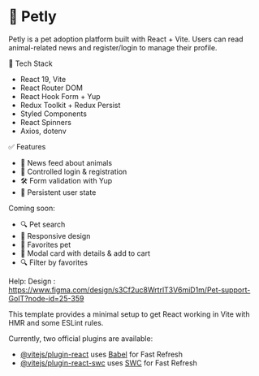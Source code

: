  # 🐾 Petly
Petly is a pet adoption platform built with React + Vite.
Users can read animal-related news and register/login to manage their profile.


🔧 Tech Stack
- React 19, Vite
- React Router DOM
- React Hook Form + Yup
- Redux Toolkit + Redux Persist
- Styled Components
- React Spinners
- Axios, dotenv

✅ Features
- 📰 News feed about animals
- 👤 Controlled login & registration
- 🛠 Form validation with Yup
- 💾 Persistent user state

Coming soon:
- 🔍 Pet search
- 🧼 Responsive design
- 🐾 Favorites pet
- 🛒 Modal card with details & add to cart
- 🔍 Filter by favorites


Help:
Design : https://www.figma.com/design/s3Cf2uc8WrtrlT3V6miD1m/Pet-support-GoIT?node-id=25-359

This template provides a minimal setup to get React working in Vite with HMR and some ESLint rules.

Currently, two official plugins are available:

- [@vitejs/plugin-react](https://github.com/vitejs/vite-plugin-react/blob/main/packages/plugin-react/README.md) uses [Babel](https://babeljs.io/) for Fast Refresh
- [@vitejs/plugin-react-swc](https://github.com/vitejs/vite-plugin-react-swc) uses [SWC](https://swc.rs/) for Fast Refresh
